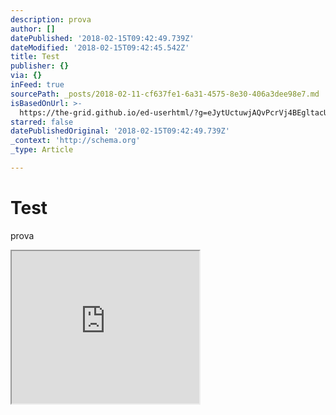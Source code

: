 ```yaml
---
description: prova
author: []
datePublished: '2018-02-15T09:42:49.739Z'
dateModified: '2018-02-15T09:42:45.542Z'
title: Test
publisher: {}
via: {}
inFeed: true
sourcePath: _posts/2018-02-11-cf637fe1-6a31-4575-8e30-406a3dee98e7.md
isBasedOnUrl: >-
  https://the-grid.github.io/ed-userhtml/?g=eJytUctuwjAQvPcrVj4BEgltacUjSaVSIdGqEhKH9oaMYxIjx7ayDiYg_r0uIARceultd2d2POON0FAFaGvJY5IKNJLWA6UVH5Kk1WpF4S-e3EXISmEs2Np4nuUbG67omh6nBCRVWUUzD11ORRoTo-oNfxPIKsSJfUcCWLKY5NYaHIShcy44UALMaapdwHQRTm92ghUakngrB91_MzNRwov3evfP3T5JbFnDDta0hK1ZuLnjiy-RZtyOpODKfvAaYiBqvBp_B5-PnS7bjjvmSfRl5zUjw8PetbqnK-7gOkujObyhBcK7aJCTCw_vgVHLcmjwJuz2F6GVPpURhbzkyz8-8fxC23eFj9DGGi0vXipbzFFXJeOxc2ykUz7zJ56WutBWaPVAoOQyJkovtZTakcRDS47oMSphdBSD2UEsCqm_y9nZD8hS0p0
starred: false
datePublishedOriginal: '2018-02-15T09:42:49.739Z'
_context: 'http://schema.org'
_type: Article

---
```

# Test

prova

<iframe src="https://the-grid.github.io/ed-userhtml/?g=eJytUctuwjAQvPcrVj4BEgltacUjSaVSIdGqEhKH9oaMYxIjx7ayDiYg_r0uIARceultd2d2POON0FAFaGvJY5IKNJLWA6UVH5Kk1WpF4S-e3EXISmEs2Np4nuUbG67omh6nBCRVWUUzD11ORRoTo-oNfxPIKsSJfUcCWLKY5NYaHIShcy44UALMaapdwHQRTm92ghUakngrB91_MzNRwov3evfP3T5JbFnDDta0hK1ZuLnjiy-RZtyOpODKfvAaYiBqvBp_B5-PnS7bjjvmSfRl5zUjw8PetbqnK-7gOkujObyhBcK7aJCTCw_vgVHLcmjwJuz2F6GVPpURhbzkyz8-8fxC23eFj9DGGi0vXipbzFFXJeOxc2ykUz7zJ56WutBWaPVAoOQyJkovtZTakcRDS47oMSphdBSD2UEsCqm_y9nZD8hS0p0" height="244" style=""></iframe>